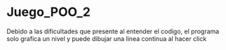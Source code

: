 # Juego_POO_2

Debido a las dificultades que presente al entender el codigo, el programa solo grafica un nivel y puede dibujar una linea continua al hacer click
